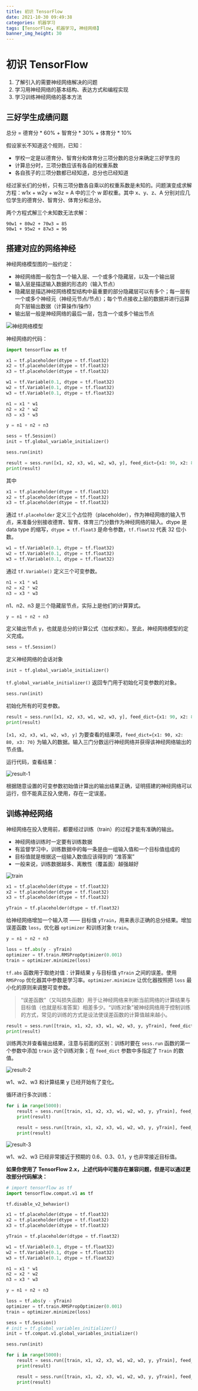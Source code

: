 ```yaml
---
title: 初识 TensorFlow
date: 2021-10-30 09:49:38
categories: 机器学习
tags: [TensorFlow, 机器学习, 神经网络]
banner_img_height: 30
---
```


# 初识 TensorFlow

1. 了解引入的需要神经网络解决的问题
2. 学习用神经网络的基本结构、表达方式和编程实现
3. 学习训练神经网络的基本方法

## 三好学生成绩问题

总分 = 德育分 * 60% + 智育分 * 30% + 体育分 * 10%  

假设家长不知道这个规则，已知：

- 学校一定是以德育分、智育分和体育分三项分数的总分来确定三好学生的
- 计算总分时，三项分数应该有各自的权重系数
- 各自孩子的三项分数都已经知道，总分也已经知道

经过家长们的分析，只有三项分数各自乘以的权重系数是未知的。问题演变成求解方程：w1x + w2y + w3z = A 中的三个 w 即权重。其中 x、y、z、A 分别对应几位学生的德育分、智育分、体育分和总分。  

两个方程式解三个未知数无法求解：  

`90w1 + 80w2 + 70w3 = 85`  
`98w1 + 95w2 + 87w3 = 96`  

## 搭建对应的网络神经

神经网络模型图的一般约定：  

- 神经网络图一般包含一个输入层、一个或多个隐藏层，以及一个输出层
- 输入层是描逑输入数据的形态的（输入节点）
- 隐藏层是描迒神经网络模型结构中最重要的部分隐藏层可以有多个；每一层有一个或多个神经元（神经元节点/节点）；每个节点接收上层的数据并进行运算向下层输出数据（计算操作/操作）
- 输出层一般是神经网络的最后一层，包含一个或多个输出节点

![神经网络模型](/img/post-tf/model.png)

神经网络的代码：

```python
import tensorflow as tf

x1 = tf.placeholder(dtype = tf.float32)
x2 = tf.placeholder(dtype = tf.float32)
x3 = tf.placeholder(dtype = tf.float32)

w1 = tf.Variable(0.1, dtype = tf.float32)
w2 = tf.Variable(0.1, dtype = tf.float32)
w3 = tf.Variable(0.1, dtype = tf.float32)

n1 = x1 * w1
n2 = x2 * w2
n3 = x3 * w3

y = n1 + n2 + n3

sess = tf.Session()
init = tf.global_variable_initializer()

sess.run(init)

result = sess.run([x1, x2, x3, w1, w2, w3, y], feed_dict={x1: 90, x2: 80, x3: 70})
print(result)
```

其中  

```python
x1 = tf.placeholder(dtype = tf.float32)
x2 = tf.placeholder(dtype = tf.float32)
x3 = tf.placeholder(dtype = tf.float32)
```

通过 `tf.placeholder` 定义三个占位符（placeholder），作为神经网络的输入节点，来准备分别接收德育、智育、体育三门分数作为神经网络的输入。dtype 是 data type 的缩写，`dtype = tf.float3` 是命令参数，`tf.float32` 代表 32 位小数。

```python
w1 = tf.Variable(0.1, dtype = tf.float32)
w2 = tf.Variable(0.1, dtype = tf.float32)
w3 = tf.Variable(0.1, dtype = tf.float32)
```

通过 `tf.Variable()` 定义三个可变参数。

```python
n1 = x1 * w1
n2 = x2 * w2
n3 = x3 * w3
```

n1、n2、n3 是三个隐藏层节点，实际上是他们的计算算式。

```python
y = n1 + n2 + n3
```

定义输出节点 y，也就是总分的计算公式（加权求和）。至此，神经网络模型的定义完成。

```python
sess = tf.Session()
```

定义神经网络的会话对象

```python
init = tf.global_variable_initializer()
```

`tf.global_variable_initializer()` 返回专门用于初始化可变参数的对象。

```python
sess.run(init)
```

初始化所有的可变参数。

```python
result = sess.run([x1, x2, x3, w1, w2, w3, y], feed_dict={x1: 90, x2: 80, x3: 70})
print(result)
```

`[x1, x2, x3, w1, w2, w3, y]` 为要查看的结果项，`feed_dict={x1: 90, x2: 80, x3: 70}` 为输入的数据。输入三门分数运行神经网络并获得该神经网络输出的节点值。

运行代码，查看结果：  

![result-1](/img/post-tf/result-1.png)

根据随意设置的可变参数初始值计算出的输出结果正确，证明搭建的神经网络可以运行，但不能真正投入使用，存在一定误差。  

## 训练神经网络

神经网络在投入使用前，都要经过训练（train）的过程才能有准确的输出。

- 神经网络训练时一定要有训练数据
- 有监督学习中，训练数据中的每一条是由一组输入值和一个目标值组成的
- 目标值就是根据这一组输入数值应该得到的 “准答案”
- 一般来说，训练数据越多、离散性（覆盖面）越强越好

![train](/img/post-tf/train.png)

```python
x1 = tf.placeholder(dtype = tf.float32)
x2 = tf.placeholder(dtype = tf.float32)
x3 = tf.placeholder(dtype = tf.float32)

yTrain = tf.placeholder(dtype = tf.float32)
```

给神经网络增加一个输入项 —— 目标值 `yTrain`，用来表示正确的总分结果。增加误差函数 `loss`，优化器 `optimizer` 和训练对象 `train`。

```python
y = n1 + n2 + n3

loss = tf.abs(y - yTrain)
optimizer = tf.train.RMSPropOptimizer(0.001)
train = optimizer.minimize(loss)
```

`tf.abs` 函数用于取绝对值：计算结果 `y` 与目标值 `yTrain` 之间的误差。使用 `RMSProp` 优化器其中参数是学习率。`optimizer.minimize` 让优化器按照把 `loss` 最小化的原则来调整可变参数。

> “误差函数”（又叫损失函数）用于让神经网络来判断当前网络的计算结果与目标值（也就是标准答案）相差多少。“训练对象”被神经网络用于控制训练的方式，常见的训练的方式是设法使误差函数的计算值越来越小。

```python
result = sess.run([train, x1, x2, x3, w1, w2, w3, y, yTrain], feed_dict={x1: 90, x2: 80, x3: 70, yTrain: 96})
print(result)
```

训练两次并查看输出结果，注意与前面的区别：训练时要在 `sess.run` 函数的第一个参数中添加 `train` 这个训练对象；在 `feed_dict` 参数中多指定了 `Train` 的数值。

![result-2](/img/post-tf/result-2.png)

w1、w2、w3 和计算结果 y 已经开始有了变化。  

循环进行多次训练：

```python
for i in range(5000):
    result = sess.run([train, x1, x2, x3, w1, w2, w3, y, yTrain], feed_dict={x1: 90, x2: 80, x3: 70, yTrain: 85})
    print(result)

    result = sess.run([train, x1, x2, x3, w1, w2, w3, y, yTrain], feed_dict={x1: 98, x2: 95, x3: 87, yTrain: 96})
    print(result)
```

![result-3](/img/post-tf/result-3.png)

w1、w2、w3 已经非常接近于预期的 0.6、0.3、0.1，y 也非常接近目标值。


**如果你使用了 TensorFlow 2.x，上述代码中可能存在兼容问题，但是可以通过更改部分代码解决：**

```python
# import tensorflow as tf
import tensorflow.compat.v1 as tf

tf.disable_v2_behavior()

x1 = tf.placeholder(dtype = tf.float32)
x2 = tf.placeholder(dtype = tf.float32)
x3 = tf.placeholder(dtype = tf.float32)

yTrain = tf.placeholder(dtype = tf.float32)

w1 = tf.Variable(0.1, dtype = tf.float32)
w2 = tf.Variable(0.1, dtype = tf.float32)
w3 = tf.Variable(0.1, dtype = tf.float32)

n1 = x1 * w1
n2 = x2 * w2
n3 = x3 * w3

y = n1 + n2 + n3

loss = tf.abs(y - yTrain)
optimizer = tf.train.RMSPropOptimizer(0.001)
train = optimizer.minimize(loss)

sess = tf.Session()
# init = tf.global_variables_initializer()
init = tf.compat.v1.global_variables_initializer()

sess.run(init)

for i in range(5000):
    result = sess.run([train, x1, x2, x3, w1, w2, w3, y, yTrain], feed_dict={x1: 90, x2: 80, x3: 70, yTrain: 85})
    print(result)

    result = sess.run([train, x1, x2, x3, w1, w2, w3, y, yTrain], feed_dict={x1: 98, x2: 95, x3: 87, yTrain: 96})
    print(result)

```
